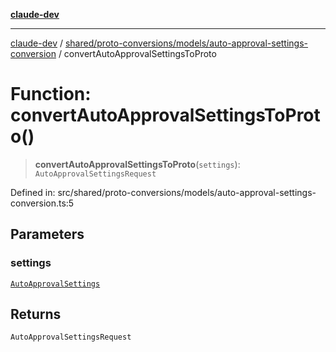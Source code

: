 [**claude-dev**](../../../../../README.md)

***

[claude-dev](../../../../../README.md) / [shared/proto-conversions/models/auto-approval-settings-conversion](../README.md) / convertAutoApprovalSettingsToProto

# Function: convertAutoApprovalSettingsToProto()

> **convertAutoApprovalSettingsToProto**(`settings`): `AutoApprovalSettingsRequest`

Defined in: src/shared/proto-conversions/models/auto-approval-settings-conversion.ts:5

## Parameters

### settings

[`AutoApprovalSettings`](../../../../AutoApprovalSettings/interfaces/AutoApprovalSettings.md)

## Returns

`AutoApprovalSettingsRequest`
